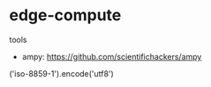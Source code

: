 # edge-compute



tools 

* ampy: https://github.com/scientifichackers/ampy


('iso-8859-1').encode('utf8')

